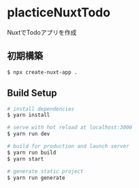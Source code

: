 # placticeNuxtTodo
NuxtでTodoアプリを作成

## 初期構築
```
$ npx create-nuxt-app .
```

## Build Setup
``` bash
# install dependencies
$ yarn install

# serve with hot reload at localhost:3000
$ yarn run dev

# build for production and launch server
$ yarn run build
$ yarn start

# generate static project
$ yarn run generate
```

